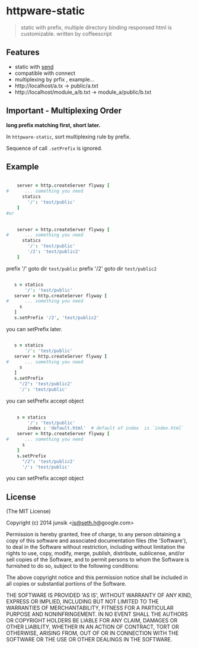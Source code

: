 # httpware-static


> static with prefix, multiple directory binding
> responsed html is customizable.
> written by coffeescript

## Features

* static with [send][send] 
* compatible with connect
* multiplexing by prfix , example...
 * http://localhost/a.tx -> public/a.txt
 * http://localhost/module_a/b.txt -> module_a/public/b.txt

[send]: https://www.npmjs.org/package/send


## Important - Multiplexing Order


**long prefix matching first, short later.**


In `httpware-static`, sort multiplexing rule by prefix. 

Sequence of call `.setPrefix` is ignored.






## Example 

```coffee 

    server = http.createServer flyway [
#      ... something you need
      statics
        '/': 'test/public'
    ]
#or 

 
    server = http.createServer flyway [
#      ... something you need
      statics
        '/': 'test/public' 
        '/2': 'test/public2' 
    ]

 ```
 prefix '/'  goto  dir `test/public`
 prefix '/2'  goto  dir `test/public2`



 ```coffee 
 
    s = statics
        '/': 'test/public' 
    server = http.createServer flyway [
#      ... something you need
      s
    ]
    s.setPrefix '/2', 'test/public2'

 ```
you can setPrefix later.
  
 ```coffee 
 
    s = statics
        '/': 'test/public' 
    server = http.createServer flyway [
#      ... something you need
      s
    ]
    s.setPrefix
      "/2": 'test/public2'
      '/': 'test/public' 

 ```
you can setPrefix accept object

```coffee 
 
    s = statics
        '/': 'test/public' 
        index : 'default.html'  # default of index  is `index.html`
    server = http.createServer flyway [
#      ... something you need
      s
    ]
    s.setPrefix
      "/2": 'test/public2'
      '/': 'test/public' 

 ```
you can setPrefix accept object
## License

(The MIT License)

Copyright (c) 2014 junsik &lt;js@seth.h@google.com&gt;

Permission is hereby granted, free of charge, to any person obtaining
a copy of this software and associated documentation files (the
'Software'), to deal in the Software without restriction, including
without limitation the rights to use, copy, modify, merge, publish,
distribute, sublicense, and/or sell copies of the Software, and to
permit persons to whom the Software is furnished to do so, subject to
the following conditions:

The above copyright notice and this permission notice shall be
included in all copies or substantial portions of the Software.

THE SOFTWARE IS PROVIDED 'AS IS', WITHOUT WARRANTY OF ANY KIND,
EXPRESS OR IMPLIED, INCLUDING BUT NOT LIMITED TO THE WARRANTIES OF
MERCHANTABILITY, FITNESS FOR A PARTICULAR PURPOSE AND NONINFRINGEMENT.
IN NO EVENT SHALL THE AUTHORS OR COPYRIGHT HOLDERS BE LIABLE FOR ANY
CLAIM, DAMAGES OR OTHER LIABILITY, WHETHER IN AN ACTION OF CONTRACT,
TORT OR OTHERWISE, ARISING FROM, OUT OF OR IN CONNECTION WITH THE
SOFTWARE OR THE USE OR OTHER DEALINGS IN THE SOFTWARE.

 